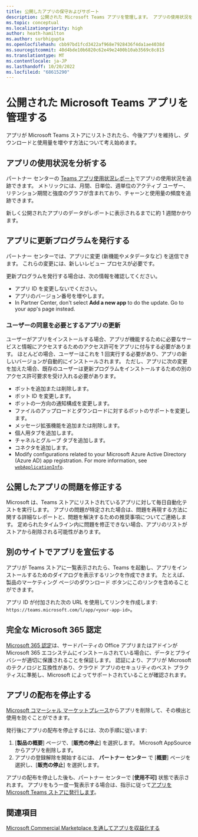 ```yaml
---
title: 公開したアプリの保守およびサポート
description: 公開された Microsoft Teams アプリを管理します。 アプリの使用状況を分析し、更新プログラムを発行し、アプリを昇格し、Microsoft 365 認定を完了します。
ms.topic: conceptual
ms.localizationpriority: high
author: heath-hamilton
ms.author: surbhigupta
ms.openlocfilehash: cbb97bd1fcd3422af968e7928436f4da1ae4038d
ms.sourcegitcommit: 40d4bde10b6820c62e49e2400b10ab3569c8c815
ms.translationtype: MT
ms.contentlocale: ja-JP
ms.lasthandoff: 10/20/2022
ms.locfileid: "68615290"
---
```

# <a name="maintain-your-published-microsoft-teams-app"></a>公開された Microsoft Teams アプリを管理する

アプリが Microsoft Teams ストアにリストされたら、今後アプリを維持し、ダウンロードと使用量を増やす方法について考え始めます。

## <a name="analyze-app-usage"></a>アプリの使用状況を分析する

パートナー センターの [Teams アプリ使用状況レポート](/office/dev/store/teams-apps-usage)でアプリの使用状況を追跡できます。 メトリックには、月間、日単位、週単位のアクティブ ユーザー、リテンション期間と強度のグラフが含まれており、チャーンと使用量の頻度を追跡できます。

新しく公開されたアプリのデータがレポートに表示されるまでに約 1 週間かかります。

## <a name="publish-updates-to-your-app"></a>アプリに更新プログラムを発行する

パートナー センターでは、アプリに変更 (新機能やメタデータなど) を送信できます。 これらの変更には、新しいレビュー プロセスが必要です。

更新プログラムを発行する場合は、次の情報を確認してください。

* アプリ ID を変更しないでください。
* アプリのバージョン番号を増やします。
* In Partner Center, don't select **Add a new app** to do the update. Go to your app's page instead.

### <a name="app-updates-requiring-user-consent"></a>ユーザーの同意を必要とするアプリの更新

ユーザーがアプリをインストールする場合、アプリが機能するために必要なサービスと情報にアクセスするためのアクセス許可をアプリに付与する必要があります。 ほとんどの場合、ユーザーはこれを 1 回実行する必要があり、アプリの新しいバージョンが自動的にインストールされます。
ただし、アプリに次の変更を加えた場合、既存のユーザーは更新プログラムをインストールするための別のアクセス許可要求を受け入れる必要があります。

* ボットを追加または削除します。
* ボット ID を変更します。
* ボットの一方向の通知構成を変更します。
* ファイルのアップロードとダウンロードに対するボットのサポートを変更します。
* メッセージ拡張機能を追加または削除します。
* 個人用タブを追加します。
* チャネルとグループ タブを追加します。
* コネクタを追加します。
* Modify configurations related to your Microsoft Azure Active Directory (Azure AD) app registration. For more information, see [`webApplicationInfo`](~/resources/schema/manifest-schema.md#webapplicationinfo).

## <a name="fix-issues-with-your-published-app"></a>公開したアプリの問題を修正する

Microsoft は、Teams ストアにリストされているアプリに対して毎日自動化テストを実行します。 アプリの問題が特定された場合は、問題を再現する方法に関する詳細なレポートと、問題を解決するための推奨事項についてご連絡します。 定められたタイムライン内に問題を修正できない場合、アプリのリストがストアから削除される可能性があります。

## <a name="promote-your-app-on-another-site"></a>別のサイトでアプリを宣伝する

アプリが Teams ストアに一覧表示されたら、Teams を起動し、アプリをインストールするためのダイアログを表示するリンクを作成できます。 たとえば、製品のマーケティング ページのダウンロード ボタンにこのリンクを含めることができます。

アプリ ID が付加された次の URL を使用してリンクを作成します: `https://teams.microsoft.com/l/app/<your-app-id>`。

## <a name="complete-microsoft-365-certification"></a>完全な Microsoft 365 認定

[Microsoft 365 認定](/microsoft-365-app-certification/docs/certification)は、サードパーティの Office アプリまたはアドインが Microsoft 365 エコシステムにインストールされている場合に、データとプライバシーが適切に保護されることを保証します。 認証により、アプリが Microsoft のテクノロジと互換性があり、クラウド アプリのセキュリティのベスト プラクティスに準拠し、Microsoft によってサポートされていることが確認されます。

## <a name="stop-app-distribution"></a>アプリの配布を停止する

[Microsoft コマーシャル マーケットプレース](/azure/marketplace/overview)からアプリを削除して、その検出と使用を防ぐことができます。

発行後にアプリの配布を停止するには、次の手順に従います:

1. [**製品の概要**] ページで、[**販売の停止**] を選択します。 Microsoft AppSource からアプリを削除します。
1. アプリの登録解除を開始するには、 **パートナー センター** で [**概要**] ページを選択し、[**販売の停止**] を選択します。

アプリの配布を停止した後も、パートナー センターで [**使用不可]** 状態で表示されます。 アプリをもう一度一覧表示する場合は、指示に従って[アプリをMicrosoft Teams ストアに発行します](../publish.md)。

## <a name="see-also"></a>関連項目

[Microsoft Commercial Marketplace を通してアプリを収益化する](/office/dev/store/monetize-addins-through-microsoft-commercial-marketplace)
